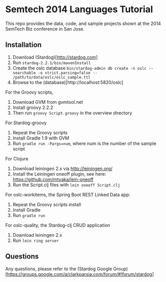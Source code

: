 # Semtech 2014 Languages Tutorial

This repo provides the data, code, and sample projects shown at the 2014 SemTech Biz conference in San Jose.

## Installation

1. Download (Stardog)[http://stardog.com]
2. Run `stardog-2.2.1/bin/mavenInstall`
3. Create the oslc database `bin/stardog-admin db create -n oslc --searchable -o strict.parsing=false -- /path/to/data/oslc/oslc_sample.ttl`
4. Browse to the (database)[http://localhost:5820/oslc]


For the Groovy scripts,
1. Download GVM from gvmtool.net
2. Install groovy 2.2.2
3. Then run `groovy Script.groovy` in the overview directory


For Stardog-groovy
1. Repeat the Groovy scripts
2. Install Gradle 1.9 with GVM
3. Run `gradle run -Pargs=num`, where num is the number of the sample script


For Clojure
1. Download leiningen 2.x via http://leiningen.org/
2. Install the Leiningen oneoff plugin, see here: https://github.com/mtyaka/lein-oneoff
3. Run the Script.clj files with `lein oneoff Script.clj`

For oslc-workitems, the Spring Boot REST Linked Data app:
1. Repeat the Groovy scripts install
2. Install Gradle
3. Run `gradle run`

For oslc-quality, the Stardog-clj CRUD application
1. Download leiningen 2.x
2. Run `lein ring server`

## Questions

Any questions, please refer to the (Stardog Google Group)[https://groups.google.com/a/clarkparsia.com/forum/#!forum/stardog]







